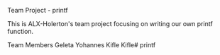 Team Project - printf

This is ALX-Holerton's team project focusing on writing our own printf function.



Team Members
Geleta Yohannes
Kifle Kifle# printf
